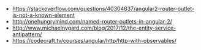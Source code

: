 - https://stackoverflow.com/questions/40304637/angular2-router-outlet-is-not-a-known-element
- http://onehungrymind.com/named-router-outlets-in-angular-2/
- http://www.michaelnygard.com/blog/2017/12/the-entity-service-antipattern/
- https://codecraft.tv/courses/angular/http/http-with-observables/
